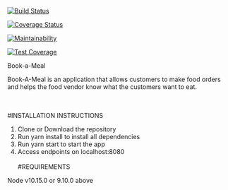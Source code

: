 [![Build Status](https://travis-ci.com/RIDUMATICS/book_a_meal.svg?branch=develop)](https://travis-ci.com/RIDUMATICS/book_a_meal)

[![Coverage Status](https://coveralls.io/repos/github/RIDUMATICS/book_a_meal/badge.svg?branch=develop)](https://coveralls.io/github/RIDUMATICS/book_a_meal?branch=develop)

[![Maintainability](https://api.codeclimate.com/v1/badges/8a45c91f27cb5905b15a/maintainability)](https://codeclimate.com/github/RIDUMATICS/book_a_meal/maintainability)

[![Test Coverage](https://api.codeclimate.com/v1/badges/8a45c91f27cb5905b15a/test_coverage)](https://codeclimate.com/github/RIDUMATICS/book_a_meal/test_coverage)

Book-a-Meal

Book-A-Meal is an application that allows customers to make food orders and helps the food vendor know what the customers want to eat.

<br/><br/>#INSTALLATION INSTRUCTIONS

1. Clone or Download the repository
2. Run yarn install to install all dependencies
3. Run yarn start to start the app
4. Access endpoints on localhost:8080 
<br/><br/>#REQUIREMENTS

Node v10.15.0 or 9.10.0 above

